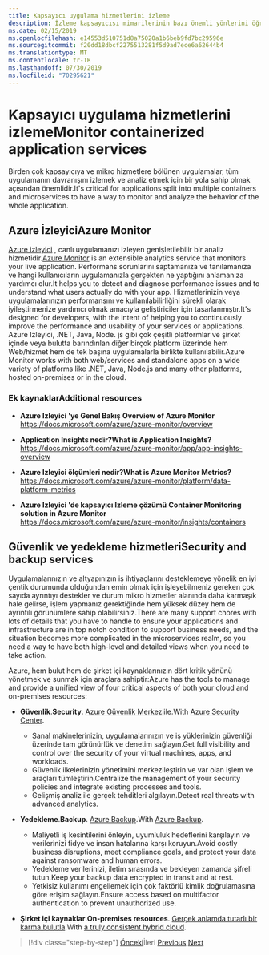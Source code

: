 ```yaml
---
title: Kapsayıcı uygulama hizmetlerini izleme
description: İzleme kapsayıcısı mimarilerinin bazı önemli yönlerini öğrenin
ms.date: 02/15/2019
ms.openlocfilehash: e14553d510751d8a75020a1b6beb9fd7bc29596e
ms.sourcegitcommit: f20dd18dbcf2275513281f5d9ad7ece6a62644b4
ms.translationtype: MT
ms.contentlocale: tr-TR
ms.lasthandoff: 07/30/2019
ms.locfileid: "70295621"
---
```

# <a name="monitor-containerized-application-services"></a><span data-ttu-id="1de54-103">Kapsayıcı uygulama hizmetlerini izleme</span><span class="sxs-lookup"><span data-stu-id="1de54-103">Monitor containerized application services</span></span>

<span data-ttu-id="1de54-104">Birden çok kapsayıcıya ve mikro hizmetlere bölünen uygulamalar, tüm uygulamanın davranışını izlemek ve analiz etmek için bir yola sahip olmak açısından önemlidir.</span><span class="sxs-lookup"><span data-stu-id="1de54-104">It's critical for applications split into multiple containers and microservices to have a way to monitor and analyze the behavior of the whole application.</span></span>

## <a name="azure-monitor"></a><span data-ttu-id="1de54-105">Azure İzleyici</span><span class="sxs-lookup"><span data-stu-id="1de54-105">Azure Monitor</span></span>

<span data-ttu-id="1de54-106">[Azure izleyici](https://azure.microsoft.com/services/monitor/) , canlı uygulamanızı izleyen genişletilebilir bir analiz hizmetidir.</span><span class="sxs-lookup"><span data-stu-id="1de54-106">[Azure Monitor](https://azure.microsoft.com/services/monitor/) is an extensible analytics service that monitors your live application.</span></span> <span data-ttu-id="1de54-107">Performans sorunlarını saptamanıza ve tanılamanıza ve hangi kullanıcıların uygulamanızla gerçekten ne yaptığını anlamanıza yardımcı olur.</span><span class="sxs-lookup"><span data-stu-id="1de54-107">It helps you to detect and diagnose performance issues and to understand what users actually do with your app.</span></span> <span data-ttu-id="1de54-108">Hizmetlerinizin veya uygulamalarınızın performansını ve kullanılabilirliğini sürekli olarak iyileştirmenize yardımcı olmak amacıyla geliştiriciler için tasarlanmıştır.</span><span class="sxs-lookup"><span data-stu-id="1de54-108">It's designed for developers, with the intent of helping you to continuously improve the performance and usability of your services or applications.</span></span> <span data-ttu-id="1de54-109">Azure Izleyici, .NET, Java, Node. js gibi çok çeşitli platformlar ve şirket içinde veya bulutta barındırılan diğer birçok platform üzerinde hem Web/hizmet hem de tek başına uygulamalarla birlikte kullanılabilir.</span><span class="sxs-lookup"><span data-stu-id="1de54-109">Azure Monitor works with both web/services and standalone apps on a wide variety of platforms like .NET, Java, Node.js and many other platforms, hosted on-premises or in the cloud.</span></span>

### <a name="additional-resources"></a><span data-ttu-id="1de54-110">Ek kaynaklar</span><span class="sxs-lookup"><span data-stu-id="1de54-110">Additional resources</span></span>

- <span data-ttu-id="1de54-111">**Azure Izleyici 'ye Genel Bakış** </span><span class="sxs-lookup"><span data-stu-id="1de54-111">**Overview of Azure Monitor** </span></span>\
  <https://docs.microsoft.com/azure/azure-monitor/overview>

- <span data-ttu-id="1de54-112">**Application Insights nedir?**</span><span class="sxs-lookup"><span data-stu-id="1de54-112">**What is Application Insights?**</span></span> \
  <https://docs.microsoft.com/azure/azure-monitor/app/app-insights-overview>

- <span data-ttu-id="1de54-113">**Azure Izleyici ölçümleri nedir?**</span><span class="sxs-lookup"><span data-stu-id="1de54-113">**What is Azure Monitor Metrics?**</span></span> \
  <https://docs.microsoft.com/azure/azure-monitor/platform/data-platform-metrics>

- <span data-ttu-id="1de54-114">**Azure Izleyici 'de kapsayıcı Izleme çözümü** </span><span class="sxs-lookup"><span data-stu-id="1de54-114">**Container Monitoring solution in Azure Monitor** </span></span>\
  <https://docs.microsoft.com/azure/azure-monitor/insights/containers>

## <a name="security-and-backup-services"></a><span data-ttu-id="1de54-115">Güvenlik ve yedekleme hizmetleri</span><span class="sxs-lookup"><span data-stu-id="1de54-115">Security and backup services</span></span>

<span data-ttu-id="1de54-116">Uygulamalarınızın ve altyapınızın iş ihtiyaçlarını desteklemeye yönelik en iyi çentik durumunda olduğundan emin olmak için işleyebilmeniz gereken çok sayıda ayrıntıyı destekler ve durum mikro hizmetler alanında daha karmaşık hale gelirse, işlem yapmanız gerektiğinde hem yüksek düzey hem de ayrıntılı görünümlere sahip olabilirsiniz.</span><span class="sxs-lookup"><span data-stu-id="1de54-116">There are many support chores with lots of details that you have to handle to ensure your applications and infrastructure are in top notch condition to support business needs, and the situation becomes more complicated in the microservices realm, so you need a way to have both high-level and detailed views when you need to take action.</span></span>

<span data-ttu-id="1de54-117">Azure, hem bulut hem de şirket içi kaynaklarınızın dört kritik yönünü yönetmek ve sunmak için araçlara sahiptir:</span><span class="sxs-lookup"><span data-stu-id="1de54-117">Azure has the tools to manage and provide a unified view of four critical aspects of both your cloud and on-premises resources:</span></span>

- <span data-ttu-id="1de54-118">**Güvenlik**.</span><span class="sxs-lookup"><span data-stu-id="1de54-118">**Security**.</span></span> <span data-ttu-id="1de54-119">[Azure Güvenlik Merkezi](https://azure.microsoft.com/services/security-center/)ile.</span><span class="sxs-lookup"><span data-stu-id="1de54-119">With [Azure Security Center](https://azure.microsoft.com/services/security-center/).</span></span>
  - <span data-ttu-id="1de54-120">Sanal makinelerinizin, uygulamalarınızın ve iş yüklerinizin güvenliği üzerinde tam görünürlük ve denetim sağlayın.</span><span class="sxs-lookup"><span data-stu-id="1de54-120">Get full visibility and control over the security of your virtual machines, apps, and workloads.</span></span>
  - <span data-ttu-id="1de54-121">Güvenlik ilkelerinizin yönetimini merkezileştirin ve var olan işlem ve araçları tümleştirin.</span><span class="sxs-lookup"><span data-stu-id="1de54-121">Centralize the management of your security policies and integrate existing processes and tools.</span></span>
  - <span data-ttu-id="1de54-122">Gelişmiş analiz ile gerçek tehditleri algılayın.</span><span class="sxs-lookup"><span data-stu-id="1de54-122">Detect real threats with advanced analytics.</span></span>

- <span data-ttu-id="1de54-123">**Yedekleme**.</span><span class="sxs-lookup"><span data-stu-id="1de54-123">**Backup**.</span></span> <span data-ttu-id="1de54-124">[Azure Backup](https://azure.microsoft.com/services/backup/).</span><span class="sxs-lookup"><span data-stu-id="1de54-124">With [Azure Backup](https://azure.microsoft.com/services/backup/).</span></span>
  - <span data-ttu-id="1de54-125">Maliyetli iş kesintilerini önleyin, uyumluluk hedeflerini karşılayın ve verilerinizi fidye ve insan hatalarına karşı koruyun.</span><span class="sxs-lookup"><span data-stu-id="1de54-125">Avoid costly business disruptions, meet compliance goals, and protect your data against ransomware and human errors.</span></span>
  - <span data-ttu-id="1de54-126">Yedekleme verilerinizi, iletim sırasında ve bekleyen zamanda şifreli tutun.</span><span class="sxs-lookup"><span data-stu-id="1de54-126">Keep your backup data encrypted in transit and at rest.</span></span>
  - <span data-ttu-id="1de54-127">Yetkisiz kullanımı engellemek için çok faktörlü kimlik doğrulamasına göre erişim sağlayın.</span><span class="sxs-lookup"><span data-stu-id="1de54-127">Ensure access based on multifactor authentication to prevent unauthorized use.</span></span>

- <span data-ttu-id="1de54-128">**Şirket içi kaynaklar**.</span><span class="sxs-lookup"><span data-stu-id="1de54-128">**On-premises resources**.</span></span> <span data-ttu-id="1de54-129">[Gerçek anlamda tutarlı bir karma bulutla](https://azure.microsoft.com/resources/truly-consistent-hybrid-cloud-with-microsoft-azure/).</span><span class="sxs-lookup"><span data-stu-id="1de54-129">With [a truly consistent hybrid cloud](https://azure.microsoft.com/resources/truly-consistent-hybrid-cloud-with-microsoft-azure/).</span></span>

>[!div class="step-by-step"]
><span data-ttu-id="1de54-130">[Önceki](manage-production-docker-environments.md)İleri
>[](../key-takeaways/index.md)</span><span class="sxs-lookup"><span data-stu-id="1de54-130">[Previous](manage-production-docker-environments.md)
[Next](../key-takeaways/index.md)</span></span>
